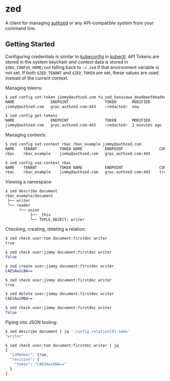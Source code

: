# zed

A client for managing [authzed] or any API-compatible system from your command line.

[authzed]: https://authzed.com

## Getting Started

Configuring credentials is similar to [kubeconfig] in [kubectl].
API Tokens are stored in the system keychain and context data is stored in `$XDG_CONFIG_HOME/zed` falling back to `~/.zed` if that environment variable is not set.
If both `$ZED_TENANT` and `$ZED_TOKEN` are set, these values are used instead of the current context.

[kubeconfig]: https://kubernetes.io/docs/concepts/configuration/organize-cluster-access-kubeconfig/
[kubectl]: https://kubernetes.io/docs/reference/kubectl/overview/

Managing tokens:

```sh
$ zed config set-token jimmy@authzed.com tu_zed_hanazawa_deadbeefdeadbeefdeadbeefdeadbeef
NAME             	ENDPOINT            	TOKEN     	MODIFIED
jimmy@authzed.com	grpc.authzed.com:443	<redacted>	now

$ zed config get-tokens
NAME             	ENDPOINT            	TOKEN     	MODIFIED
jimmy@authzed.com	grpc.authzed.com:443	<redacted>	2 minutes ago
```

Managing contexts:

```sh
$ zed config set-context rbac rbac_example jimmy@authzed.com
NAME	TENANT      	TOKEN NAME       	ENDPOINT            	CURRENT
rbac	rbac_example	jimmy@authzed.com	grpc.authzed.com:443

$ zed config use-context rbac
NAME	TENANT      	TOKEN NAME       	ENDPOINT            	CURRENT
rbac	rbac_example	jimmy@authzed.com	grpc.authzed.com:443	true
```

Viewing a namespace

```sh
$ zed describe document
rbac_example/document
 ├── writer
 └── reader
      └── union
           ├── _this
           └── TUPLE_OBJECT: writer
```

Checking, creating, deleting a relation:

```sh
$ zed check user:tom document:firstdoc writer
true

$ zed check user:jimmy document:firstdoc writer
false

$ zed create user:jimmy document:firstdoc writer
CAESAwiLBA==

$ zed check user:jimmy document:firstdoc writer
true

$ zed delete user:jimmy document:firstdoc writer
CAESAwiMBA==

$ zed check user:jimmy document:firstdoc writer
false
```

Piping into JSON tooling:

```sh
$ zed describe document | jq '.config.relation[0].name'
"writer"

$ zed check user:tom document:firstdoc writer | jq
{
  "isMember": true,
  "revision": {
    "token": "CAESAwiKBA=="
  }
}
```
